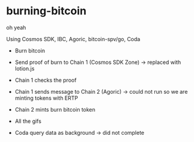 # burning-bitcoin
oh yeah

Using Cosmos SDK, IBC, Agoric, bitcoin-spv/go, Coda

- Burn bitcoin
- Send proof of burn to Chain 1 (Cosmos SDK Zone) -> replaced with lotion.js
- Chain 1 checks the proof
- Chain 1 sends message to Chain 2 (Agoric) -> could not run so we are minting tokens with ERTP
- Chain 2 mints burn bitcoin token

- All the gifs
- Coda query data as background -> did not complete
